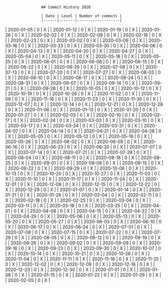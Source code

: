 
                    ## Commit History 2020

                    | Date | Level | Number of commits |
                    |------|-------|-------------------|
                
| 2020-01-05 | 0 | X |
| 2020-01-12 | 0 | X |
| 2020-01-19 | 0 | X |
| 2020-01-26 | 0 | X |
| 2020-02-02 | 0 | X |
| 2020-02-09 | 0 | X |
| 2020-02-16 | 0 | X |
| 2020-02-23 | 0 | X |
| 2020-03-02 | 0 | X |
| 2020-03-09 | 0 | X |
| 2020-03-16 | 0 | X |
| 2020-03-23 | 0 | X |
| 2020-03-30 | 0 | X |
| 2020-04-06 | 0 | X |
| 2020-04-13 | 0 | X |
| 2020-04-20 | 0 | X |
| 2020-04-27 | 0 | X |
| 2020-05-04 | 0 | X |
| 2020-05-11 | 0 | X |
| 2020-05-18 | 0 | X |
| 2020-05-25 | 0 | X |
| 2020-06-01 | 0 | X |
| 2020-06-08 | 0 | X |
| 2020-06-15 | 0 | X |
| 2020-06-22 | 0 | X |
| 2020-06-29 | 0 | X |
| 2020-07-06 | 0 | X |
| 2020-07-13 | 0 | X |
| 2020-07-20 | 0 | X |
| 2020-07-27 | 0 | X |
| 2020-08-03 | 0 | X |
| 2020-08-10 | 0 | X |
| 2020-08-17 | 0 | X |
| 2020-08-24 | 0 | X |
| 2020-08-31 | 0 | X |
| 2020-09-07 | 0 | X |
| 2020-09-14 | 0 | X |
| 2020-09-21 | 0 | X |
| 2020-09-28 | 0 | X |
| 2020-10-05 | 0 | X |
| 2020-10-12 | 0 | X |
| 2020-10-19 | 0 | X |
| 2020-10-26 | 0 | X |
| 2020-11-02 | 0 | X |
| 2020-11-09 | 0 | X |
| 2020-11-16 | 0 | X |
| 2020-11-23 | 0 | X |
| 2020-11-30 | 0 | X |
| 2020-12-07 | 0 | X |
| 2020-12-14 | 0 | X |
| 2020-12-21 | 0 | X |
| 2020-12-28 | 0 | X |
| 2020-01-06 | 0 | X |
| 2020-01-13 | 0 | X |
| 2020-01-20 | 0 | X |
| 2020-01-27 | 0 | X |
| 2020-02-03 | 0 | X |
| 2020-02-10 | 0 | X |
| 2020-02-17 | 0 | X |
| 2020-02-24 | 0 | X |
| 2020-03-03 | 0 | X |
| 2020-03-10 | 0 | X |
| 2020-03-17 | 0 | X |
| 2020-03-24 | 0 | X |
| 2020-03-31 | 0 | X |
| 2020-04-07 | 0 | X |
| 2020-04-14 | 0 | X |
| 2020-04-21 | 0 | X |
| 2020-04-28 | 0 | X |
| 2020-05-05 | 0 | X |
| 2020-05-12 | 0 | X |
| 2020-05-19 | 0 | X |
| 2020-05-26 | 0 | X |
| 2020-06-02 | 0 | X |
| 2020-06-09 | 0 | X |
| 2020-06-16 | 0 | X |
| 2020-06-23 | 0 | X |
| 2020-06-30 | 0 | X |
| 2020-07-07 | 0 | X |
| 2020-07-14 | 0 | X |
| 2020-07-21 | 0 | X |
| 2020-07-28 | 0 | X |
| 2020-08-04 | 0 | X |
| 2020-08-11 | 0 | X |
| 2020-08-18 | 0 | X |
| 2020-08-25 | 0 | X |
| 2020-09-01 | 0 | X |
| 2020-09-08 | 0 | X |
| 2020-09-15 | 0 | X |
| 2020-09-22 | 0 | X |
| 2020-09-29 | 0 | X |
| 2020-10-06 | 0 | X |
| 2020-10-13 | 0 | X |
| 2020-10-20 | 0 | X |
| 2020-10-27 | 0 | X |
| 2020-11-03 | 0 | X |
| 2020-11-10 | 0 | X |
| 2020-11-17 | 0 | X |
| 2020-11-24 | 0 | X |
| 2020-12-01 | 0 | X |
| 2020-12-08 | 0 | X |
| 2020-12-15 | 0 | X |
| 2020-12-22 | 0 | X |
| 2020-12-29 | 0 | X |
| 2020-01-07 | 0 | X |
| 2020-01-14 | 0 | X |
| 2020-01-21 | 0 | X |
| 2020-01-28 | 0 | X |
| 2020-02-04 | 0 | X |
| 2020-02-11 | 0 | X |
| 2020-02-18 | 0 | X |
| 2020-02-25 | 0 | X |
| 2020-03-04 | 0 | X |
| 2020-03-11 | 0 | X |
| 2020-03-18 | 0 | X |
| 2020-03-25 | 0 | X |
| 2020-04-01 | 0 | X |
| 2020-04-08 | 0 | X |
| 2020-04-15 | 0 | X |
| 2020-04-22 | 0 | X |
| 2020-04-29 | 0 | X |
| 2020-05-06 | 0 | X |
| 2020-05-13 | 0 | X |
| 2020-05-20 | 0 | X |
| 2020-05-27 | 0 | X |
| 2020-06-03 | 0 | X |
| 2020-06-10 | 0 | X |
| 2020-06-17 | 0 | X |
| 2020-06-24 | 0 | X |
| 2020-07-01 | 0 | X |
| 2020-07-08 | 0 | X |
| 2020-07-15 | 0 | X |
| 2020-07-22 | 0 | X |
| 2020-07-29 | 0 | X |
| 2020-08-05 | 0 | X |
| 2020-08-12 | 0 | X |
| 2020-08-19 | 0 | X |
| 2020-08-26 | 0 | X |
| 2020-09-02 | 0 | X |
| 2020-09-09 | 0 | X |
| 2020-09-16 | 0 | X |
| 2020-09-23 | 0 | X |
| 2020-09-30 | 0 | X |
| 2020-10-07 | 0 | X |
| 2020-10-14 | 0 | X |
| 2020-10-21 | 0 | X |
| 2020-10-28 | 0 | X |
| 2020-11-04 | 0 | X |
| 2020-11-11 | 0 | X |
| 2020-11-18 | 0 | X |
| 2020-11-25 | 0 | X |
| 2020-12-02 | 0 | X |
| 2020-12-09 | 0 | X |
| 2020-12-16 | 0 | X |
| 2020-12-23 | 0 | X |
| 2020-12-30 | 0 | X |
| 2020-01-01 | 0 | X |
| 2020-01-08 | 0 | X |
| 2020-01-15 | 0 | X |
| 2020-01-22 | 0 | X |
| 2020-01-29 | 0 | X |
| 2020-02-05 | 0 | X |